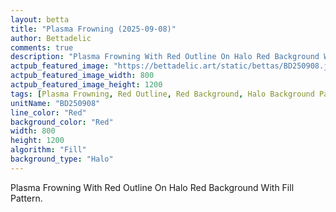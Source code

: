 ```yaml
---
layout: betta
title: "Plasma Frowning (2025-09-08)"
author: Bettadelic
comments: true
description: "Plasma Frowning With Red Outline On Halo Red Background With Fill Pattern."
actpub_featured_image: "https://bettadelic.art/static/bettas/BD250908.jpg"
actpub_featured_image_width: 800
actpub_featured_image_height: 1200
tags: [Plasma Frowning, Red Outline, Red Background, Halo Background Pattern, Fill Pattern, September 2025]
unitName: "BD250908"
line_color: "Red"
background_color: "Red"
width: 800
height: 1200
algorithm: "Fill"
background_type: "Halo"
---
```


Plasma Frowning With Red Outline On Halo Red Background With Fill Pattern.

